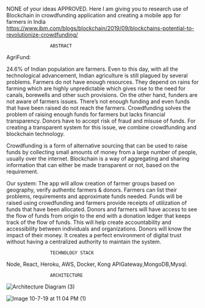 NONE of your ideas APPROVED. Here I am giving you to research use of Blockchain in crowdfunding application and creating a mobile app for farmers in India
https://www.ibm.com/blogs/blockchain/2019/09/blockchains-potential-to-revolutionize-crowdfunding/


					ABSTRACT


AgriFund:

24.6% of Indian population are farmers. Even to this day, with all the technological advancement, Indian agriculture is still plagued by several problems. Farmers do not have enough resources. They depend on rains for farming which are highly unpredictable which gives rise to the need for canals, borewells and other such provisions. On the other hand, funders are not aware of farmers issues. There’s not enough funding and even funds that have been raised do not reach the farmers. Crowdfunding solves the problem of raising enough funds for farmers but lacks financial transparency. Donors have to accept risk of fraud and misuse of funds. For creating a transparent system for this issue, we combine crowdfunding and blockchain technology.

Crowdfunding is a form of alternative sourcing that can be used to raise funds by collecting small amounts of money from a large number of people, usually over the internet. Blockchain is a way of aggregating and sharing information that can either be made transparent or not, based on the requirement.

Our system: 
The app will allow creation of farmer groups based on geography, verify authentic farmers & donors. Farmers can list their problems, requirements and approximate funds needed. Funds will be raised using crowdfunding and farmers provide receipts of utilization of funds that have been allocated.  Donors and farmers will have access to see the flow of funds from origin to the end with a donation ledger that keeps track of the flow of funds. This will help create accountability and accessibility between individuals and organizations. Donors will know the impact of their money. It creates a perfect environment of digital trust without having a centralized authority to maintain the system.

					TECHNOLOGY STACK
Node, React, Heroku, AWS, Docker, Kong APIGateway,MongoDB,Mysql.

					ARCHITECTURE

![Architecture Diagram (3)](https://user-images.githubusercontent.com/54782841/66379020-855fd980-e969-11e9-8875-6850d4dceb08.jpg)


![Image 10-7-19 at 11 04 PM (1)](https://user-images.githubusercontent.com/54782841/66379217-e12a6280-e969-11e9-8eed-e37c7c458933.jpg)
